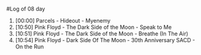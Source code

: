 #Log of 08 day

1. [00:00] Parcels - Hideout - Myenemy
1. [10:50] Pink Floyd - The Dark Side of the Moon - Speak to Me
1. [10:51] Pink Floyd - The Dark Side of the Moon - Breathe (In The Air)
1. [10:54] Pink Floyd - Dark Side Of The Moon - 30th Anniversary SACD - On the Run
